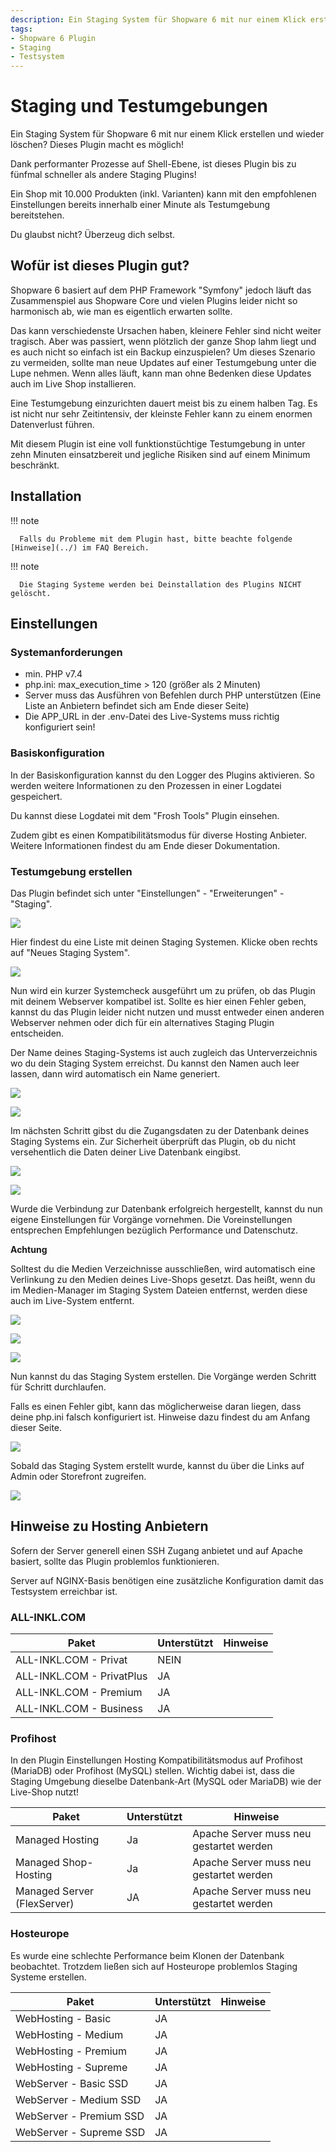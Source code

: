 ```yaml
---
description: Ein Staging System für Shopware 6 mit nur einem Klick erstellen und wieder löschen? Dieses Plugin macht es möglich!
tags:
- Shopware 6 Plugin
- Staging
- Testsystem
---
```


# Staging und Testumgebungen

Ein Staging System für Shopware 6 mit nur einem Klick erstellen und wieder löschen? Dieses Plugin macht es möglich!

Dank performanter Prozesse auf Shell-Ebene, ist dieses Plugin bis zu fünfmal schneller als andere Staging Plugins!

Ein Shop mit 10.000 Produkten (inkl. Varianten) kann mit den empfohlenen Einstellungen bereits innerhalb einer Minute als Testumgebung bereitstehen. 

Du glaubst nicht? Überzeug dich selbst.

## Wofür ist dieses Plugin gut?

Shopware 6 basiert auf dem PHP Framework "Symfony" jedoch läuft das Zusammenspiel aus Shopware Core und vielen Plugins leider nicht so harmonisch ab, wie man es eigentlich erwarten sollte.

Das kann verschiedenste Ursachen haben, kleinere Fehler sind nicht weiter tragisch. Aber was passiert, wenn plötzlich der ganze Shop lahm liegt und es auch nicht so einfach ist ein Backup einzuspielen? Um dieses Szenario zu vermeiden, sollte man neue Updates auf einer Testumgebung unter die Lupe nehmen. Wenn alles läuft, kann man ohne Bedenken diese Updates auch im Live Shop installieren.

Eine Testumgebung einzurichten dauert meist bis zu einem halben Tag. Es ist nicht nur sehr Zeitintensiv, der kleinste Fehler kann zu einem enormen Datenverlust führen.

Mit diesem Plugin ist eine voll funktionstüchtige Testumgebung in unter zehn Minuten einsatzbereit und jegliche Risiken sind auf einem Minimum beschränkt.

## Installation

!!! note

      Falls du Probleme mit dem Plugin hast, bitte beachte folgende [Hinweise](../) im FAQ Bereich.

!!! note

      Die Staging Systeme werden bei Deinstallation des Plugins NICHT gelöscht.

## Einstellungen

### Systemanforderungen

- min. PHP v7.4
- php.ini: max_execution_time > 120 (größer als 2 Minuten)
- Server muss das Ausführen von Befehlen durch PHP unterstützen (Eine Liste an Anbietern
  befindet sich am Ende dieser Seite)
- Die APP_URL in der .env-Datei des Live-Systems muss richtig konfiguriert sein!

### Basiskonfiguration

In der Basiskonfiguration kannst du den Logger des Plugins aktivieren. So werden weitere Informationen zu den Prozessen in einer Logdatei gespeichert.

Du kannst diese Logdatei mit dem "Frosh Tools" Plugin einsehen.

Zudem gibt es einen Kompatibilitätsmodus für diverse Hosting Anbieter. Weitere Informationen findest du am Ende dieser Dokumentation.

### Testumgebung erstellen

Das Plugin befindet sich unter "Einstellungen" - "Erweiterungen" - "Staging".

![](images/ms-01.jpg)

Hier findest du eine Liste mit deinen Staging Systemen. Klicke oben rechts auf "Neues Staging System".

![](images/ms-02.jpg)

Nun wird ein kurzer Systemcheck ausgeführt um zu prüfen, ob das Plugin mit deinem Webserver kompatibel ist. Sollte es hier einen Fehler geben, kannst du das Plugin leider nicht nutzen und musst entweder einen anderen Webserver nehmen oder dich für ein alternatives Staging Plugin entscheiden.

Der Name deines Staging-Systems ist auch zugleich das Unterverzeichnis wo du dein Staging System erreichst. Du kannst den Namen auch leer lassen, dann wird automatisch ein Name generiert.

![](images/ms-03.jpg)

![](images/ms-04.jpg)

Im nächsten Schritt gibst du die Zugangsdaten zu der Datenbank deines Staging Systems ein. Zur Sicherheit überprüft das Plugin, ob du nicht versehentlich die Daten deiner Live Datenbank eingibst.

![](images/ms-05.jpg)

![](images/ms-06.jpg)

Wurde die Verbindung zur Datenbank erfolgreich hergestellt, kannst du nun eigene Einstellungen für Vorgänge vornehmen. Die Voreinstellungen entsprechen Empfehlungen bezüglich Performance und Datenschutz.

**Achtung**

Solltest du die Medien Verzeichnisse ausschließen, wird automatisch eine Verlinkung zu den Medien deines Live-Shops gesetzt. Das heißt, wenn du im Medien-Manager im Staging System Dateien entfernst, werden diese auch im Live-System entfernt.

![](images/ms-07.jpg)

![](images/ms-08.jpg)

![](images/ms-09.jpg)

Nun kannst du das Staging System erstellen. Die Vorgänge werden Schritt für Schritt durchlaufen.

Falls es einen Fehler gibt, kann das möglicherweise daran liegen, dass deine php.ini falsch konfiguriert ist. Hinweise dazu findest du am Anfang dieser Seite.

![](images/ms-10.jpg)

Sobald das Staging System erstellt wurde, kannst du über die Links auf Admin oder Storefront zugreifen.

![](images/ms-11.jpg)


## Hinweise zu Hosting Anbietern

Sofern der Server generell einen SSH Zugang anbietet und auf Apache basiert, sollte das Plugin problemlos funktionieren.

Server auf NGINX-Basis benötigen eine zusätzliche Konfiguration damit das Testsystem erreichbar ist.

### ALL-INKL.COM

| Paket | Unterstützt | Hinweise |
| ----------- | ----------- | ----------- |
| ALL-INKL.COM - Privat | NEIN | |
| ALL-INKL.COM - PrivatPlus | JA | |
| ALL-INKL.COM - Premium | JA | |
| ALL-INKL.COM - Business | JA | |

### Profihost

In den Plugin Einstellungen Hosting Kompatibilitätsmodus auf Profihost (MariaDB) oder Profihost (MySQL) stellen. Wichtig dabei ist, dass die Staging Umgebung dieselbe Datenbank-Art (MySQL oder MariaDB) wie der Live-Shop nutzt!

| Paket | Unterstützt | Hinweise |
| ----------- | ----------- | ----------- |
| Managed Hosting | Ja | Apache Server muss neu gestartet werden |
| Managed Shop-Hosting | Ja | Apache Server muss neu gestartet werden |
| Managed Server (FlexServer) | JA | Apache Server muss neu gestartet werden |

### Hosteurope

Es wurde eine schlechte Performance beim Klonen der Datenbank beobachtet. Trotzdem ließen sich auf Hosteurope problemlos Staging Systeme erstellen.

| Paket | Unterstützt | Hinweise |
| ----------- | ----------- | ----------- |
| WebHosting - Basic | JA | |
| WebHosting - Medium | JA | |
| WebHosting - Premium | JA | |
| WebHosting - Supreme | JA | |
| WebServer - Basic SSD | JA | |
| WebServer - Medium SSD | JA | |
| WebServer - Premium SSD | JA | |
| WebServer - Supreme SSD | JA | |
